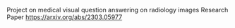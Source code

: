 Project on medical visual question answering on radiology images
Research Paper https://arxiv.org/abs/2303.05977

